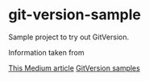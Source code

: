 # git-version-sample

Sample project to try out GitVersion.

Information taken from

[This Medium article](https://medium.com/swlh/automatic-semantic-versioning-by-using-gitversion-9e22edecb116)
[GitVersion samples](https://github.com/GitTools/actions/blob/main/docs/examples/github/gitversion/index.md)
